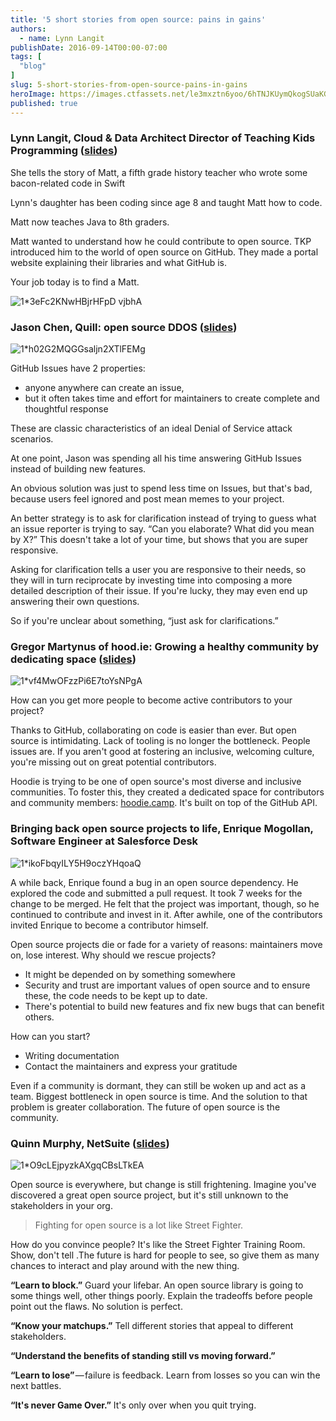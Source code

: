 ```yaml
---
title: '5 short stories from open source: pains in gains'
authors:
  - name: Lynn Langit
publishDate: 2016-09-14T00:00-07:00
tags: [
  "blog"
]
slug: 5-short-stories-from-open-source-pains-in-gains
heroImage: https://images.ctfassets.net/le3mxztn6yoo/6hTNJKUymQkogSUaKGaCu2/436c99c4b8afb55c302fbf8079e6d562/1_3eFc2KNwHBjrHFpD_vjbhA.jpeg
published: true
---
```




### Lynn Langit, Cloud & Data Architect Director of Teaching Kids Programming ([slides](http://slides.com/lynnlangit/meet-matt))

She tells the story of Matt, a fifth grade history teacher who wrote some bacon-related code in Swift

Lynn's daughter has been coding since age 8 and taught Matt how to code.

Matt now teaches Java to 8th graders.

Matt wanted to understand how he could contribute to open source. TKP introduced him to the world of open source on GitHub. They made a portal website explaining their libraries and what GitHub is.

Your job today is to find a Matt.

![1*3eFc2KNwHBjrHFpD vjbhA](//images.contentful.com/le3mxztn6yoo/6hTNJKUymQkogSUaKGaCu2/436c99c4b8afb55c302fbf8079e6d562/1_3eFc2KNwHBjrHFpD_vjbhA.jpeg)

### Jason Chen, Quill: open source DDOS ([slides](https://github.com/sourcegraph/github-universe-2016-slides/blob/master/OvercomingMaintainerDDoS_Jason_Chen.pdf))

![1*h02G2MQGGsaljn2XTlFEMg](//images.contentful.com/le3mxztn6yoo/5ezO6fh3EA8SqU0KoMoWAa/18ccea0ee192a5208a8fb60b6cfa7a4b/1_h02G2MQGGsaljn2XTlFEMg.jpeg)

GitHub Issues have 2 properties:

*   anyone anywhere can create an issue,
*   but it often takes time and effort for maintainers to create complete and thoughtful response

These are classic characteristics of an ideal Denial of Service attack scenarios.

At one point, Jason was spending all his time answering GitHub Issues instead of building new features.

An obvious solution was just to spend less time on Issues, but that's bad, because users feel ignored and post mean memes to your project.

An better strategy is to ask for clarification instead of trying to guess what an issue reporter is trying to say. “Can you elaborate? What did you mean by X?” This doesn't take a lot of your time, but shows that you are super responsive.

Asking for clarification tells a user you are responsive to their needs, so they will in turn reciprocate by investing time into composing a more detailed description of their issue. If you're lucky, they may even end up answering their own questions.

So if you're unclear about something, “just ask for clarifications.”

### Gregor Martynus of hood.ie: Growing a healthy community by dedicating space ([slides](https://github.com/sourcegraph/github-universe-2016-slides/blob/master/Dedicating%20Space%20-%20Gregor%20Martynus.pdf))

![1*vf4MwOFzzPi6E7toYsNPgA](//images.contentful.com/le3mxztn6yoo/4oVRvkLXKosysmQM0QI08O/28a783848fceea93c4ca143dda2c184c/1_vf4MwOFzzPi6E7toYsNPgA.jpeg)

How can you get more people to become active contributors to your project?

Thanks to GitHub, collaborating on code is easier than ever. But open source is intimidating. Lack of tooling is no longer the bottleneck. People issues are. If you aren't good at fostering an inclusive, welcoming culture, you're missing out on great potential contributors.

Hoodie is trying to be one of open source's most diverse and inclusive communities. To foster this, they created a dedicated space for contributors and community members: [hoodie.camp](http://hoodie.camp). It's built on top of the GitHub API.

### Bringing back open source projects to life, Enrique Mogollan, Software Engineer at Salesforce Desk

![1*ikoFbqyILY5H9oczYHqoaQ](//images.contentful.com/le3mxztn6yoo/44Xf6DWI3KGgo4mgksy8uk/d1d8064469e910184456edd4ad36342a/1_ikoFbqyILY5H9oczYHqoaQ.jpeg)

A while back, Enrique found a bug in an open source dependency. He explored the code and submitted a pull request. It took 7 weeks for the change to be merged. He felt that the project was important, though, so he continued to contribute and invest in it. After awhile, one of the contributors invited Enrique to become a contributor himself.

Open source projects die or fade for a variety of reasons: maintainers move on, lose interest. Why should we rescue projects?

*   It might be depended on by something somewhere
*   Security and trust are important values of open source and to ensure these, the code needs to be kept up to date.
*   There's potential to build new features and fix new bugs that can benefit others.

How can you start?

*   Writing documentation
*   Contact the maintainers and express your gratitude

Even if a community is dormant, they can still be woken up and act as a team. Biggest bottleneck in open source is time. And the solution to that problem is greater collaboration. The future of open source is the community.

### Quinn Murphy, NetSuite ([slides](https://www.haikudeck.com/fighting-for-the-future-lessons-from-the-training-room-uncategorized-presentation-9acbc86690))

![1*O9cLEjpyzkAXgqCBsLTkEA](//images.contentful.com/le3mxztn6yoo/6hf0VLR2gMcO2ySoCKk8WC/77e6591edde86e487d8c331e2a22bd1e/1_O9cLEjpyzkAXgqCBsLTkEA.jpeg)

Open source is everywhere, but change is still frightening. Imagine you've discovered a great open source project, but it's still unknown to the stakeholders in your org.

> Fighting for open source is a lot like Street Fighter.

How do you convince people? It's like the Street Fighter Training Room. Show, don't tell .The future is hard for people to see, so give them as many chances to interact and play around with the new thing.

**“Learn to block.”** Guard your lifebar. An open source library is going to some things well, other things poorly. Explain the tradeoffs before people point out the flaws. No solution is perfect.

**“Know your matchups.”** Tell different stories that appeal to different stakeholders.

**“Understand the benefits of standing still vs moving forward.”**

**“Learn to lose”** — failure is feedback. Learn from losses so you can win the next battles.

**“It's never Game Over.”** It's only over when you quit trying.
